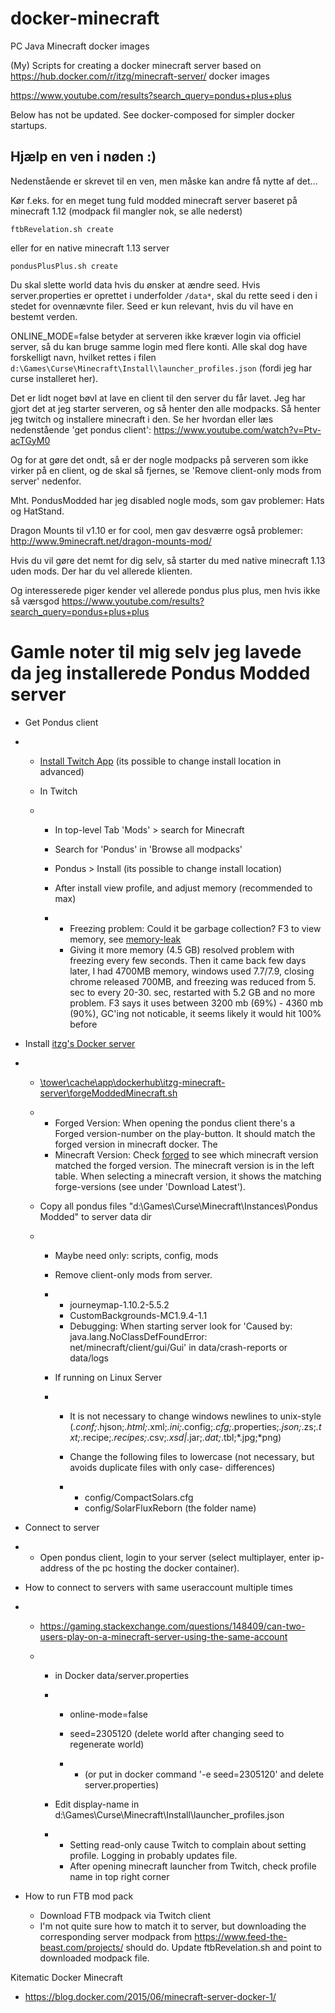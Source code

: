 # docker-minecraft
PC Java Minecraft docker images

(My) Scripts for creating a docker minecraft server based on https://hub.docker.com/r/itzg/minecraft-server/ docker images


https://www.youtube.com/results?search_query=pondus+plus+plus


Below has not be updated. See docker-composed for simpler docker startups.

## Hjælp en ven i nøden :)

Nedenstående er skrevet til en ven, men måske kan andre få nytte af det...


Kør f.eks. for en meget tung fuld modded minecraft server baseret på minecraft 1.12 (modpack fil mangler nok, se alle nederst)

```
ftbRevelation.sh create
```

eller for en native minecraft 1.13 server

```
pondusPlusPlus.sh create
```

Du skal slette world data hvis du ønsker at ændre seed. Hvis server.properties er oprettet i underfolder `/data*`, skal du rette seed i den i stedet for ovennævnte filer. Seed er kun relevant, hvis du vil have en bestemt verden.

ONLINE_MODE=false
betyder at serveren ikke kræver login via officiel server, så du kan bruge samme login med flere konti. Alle skal dog have forskelligt navn, hvilket rettes i filen `d:\Games\Curse\Minecraft\Install\launcher_profiles.json` (fordi jeg har curse installeret her).

Det er lidt noget bøvl at lave en client til den server du får lavet. Jeg har gjort det at jeg starter serveren, og så henter den alle modpacks. Så henter jeg twitch og installere minecraft i den. Se her hvordan eller læs nedenstående 'get pondus client':  https://www.youtube.com/watch?v=Ptv-acTGyM0 

Og for at gøre det ondt, så er der nogle modpacks på serveren som ikke virker på en client, og de skal så fjernes, se 'Remove client-only mods from server' nedenfor. 


Mht. PondusModded har jeg disabled nogle mods, som gav problemer: Hats og HatStand.

Dragon Mounts til v1.10 er for cool, men gav desværre også problemer: http://www.9minecraft.net/dragon-mounts-mod/

Hvis du vil gøre det nemt for dig selv, så starter du med native minecraft 1.13 uden mods. Der har du vel allerede klienten.

Og interesserede piger kender vel allerede pondus plus plus, men hvis ikke så værsgod
https://www.youtube.com/results?search_query=pondus+plus+plus 



# Gamle noter til mig selv jeg lavede da jeg installerede Pondus Modded server



- Get Pondus client

- - [Install Twitch App](file://tower/cache/app/dockerhub/itzg-minecraft-server/forgeModdedMinecraft.sh) (its possible to change install location in advanced)

  - In Twitch

  - - In top-level Tab 'Mods' > search for Minecraft

    - Search for 'Pondus' in 'Browse all modpacks'

    - Pondus > Install (its  possible to change install location)

    - After install view profile, and adjust memory (recommended to max)

    - - Freezing problem: Could it be garbage collection? F3 to view memory, see [memory-leak](https://www.minecraftforum.net/forums/support/java-edition-support/2576773-memory-leak-hits-max-memory-then-freezes)
      - Giving it more memory (4.5 GB) resolved problem with freezing every few seconds. Then it came back         few days later, I had 4700MB memory, windows used 7.7/7.9, closing chrome released 700MB, and freezing was reduced from 5. sec to every 20-30. sec, restarted with 5.2 GB and no more problem. F3 says it uses  between 3200 mb (69%) - 4360 mb (90%), GC'ing not noticable, it seems         likely it would hit 100% before

- Install [itzg's Docker server](https://hub.docker.com/r/itzg/minecraft-server/)

- - [\\tower\cache\app\dockerhub\itzg-minecraft-server\forgeModdedMinecraft.sh](file://tower/cache/app/dockerhub/itzg-minecraft-server/forgeModdedMinecraft.sh)

  - - Forged Version: When opening the pondus client there's a Forged version-number on the play-button. It should match the forged version in minecraft docker. The        
    - Minecraft Version: Check [forged](https://files.minecraftforge.net/) to see which minecraft version matched the forged version. The minecraft version is in the left table. When selecting a minecraft version, it shows the matching forge-versions (see under 'Download Latest').

  - Copy all pondus files "d:\Games\Curse\Minecraft\Instances\Pondus Modded" to server data dir

  - - Maybe need only: scripts, config, mods

    - Remove client-only mods from server. 

    - - journeymap-1.10.2-5.5.2
      - CustomBackgrounds-MC1.9.4-1.1
      - Debugging: When starting server look for 'Caused by: java.lang.NoClassDefFoundError:         net/minecraft/client/gui/Gui' in data/crash-reports or data/logs

    - If running on Linux Server

    - - It is not necessary to change windows newlines to unix-style         (*.conf;*.hjson;*.html;*.xml;*.ini;*.config;*.cfg;*.properties;*.json;*.zs;*.txt;*.recipe;*.recipes;*.csv;*.xsd|*.jar;*.dat;*.tbl;*.jpg;*png)

      - Change the following files to lowercase (not necessary, but avoids duplicate files with only case-         differences)

      - - config/CompactSolars.cfg
        - config/SolarFluxReborn (the folder name)

- Connect to server

- - Open pondus client, login to your server (select multiplayer, enter ip-address of the pc hosting the       docker container).

- How to connect to servers with same useraccount multiple times

- - <https://gaming.stackexchange.com/questions/148409/can-two-users-play-on-a-minecraft-server-using-the-same-account>

  - - in Docker data/server.properties

    - - online-mode=false

      - seed=2305120 (delete world after changing seed to regenerate world)

      - - (or put in docker command '-e seed=2305120' and delete server.properties)

    - Edit display-name in d:\Games\Curse\Minecraft\Install\launcher_profiles.json

    - - Setting read-only cause Twitch to complain about setting profile. Logging in probably updates         file.
      - After opening minecraft launcher from Twitch, check profile name in top right corner

- How to run FTB mod pack

  - Download FTB modpack via Twitch client
  - I'm not quite sure how to match it to server, but downloading the corresponding server modpack from https://www.feed-the-beast.com/projects/ should do. Update ftbRevelation.sh and point to downloaded modpack file.

Kitematic Docker Minecraft

- <https://blog.docker.com/2015/06/minecraft-server-docker-1/>